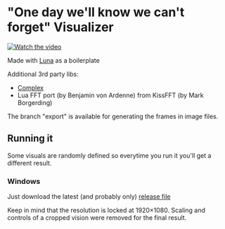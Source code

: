 # "One day we'll know we can't forget" Visualizer

[![Watch the video](https://img.youtube.com/vi/IVhOFMa9rAo/maxresdefault.jpg)](https://youtu.be/IVhOFMa9rAo)

Made with [Luna](https://github.com/MtsReis/luna) as a boilerplate

Additional 3rd party libs:
* [Complex](http://lua-users.org/wiki/LuaMatrix)
* Lua FFT port (by Benjamin von Ardenne) from KissFFT (by Mark Borgerding)

The branch "export" is available for generating the frames in image files.

## Running it
Some visuals are randomly defined so everytime you run it you'll get a different result.

### Windows
Just download the latest (and probably only) [release file](https://github.com/MtsReis/luna-vis/releases/download/1.0/luna-vis.zip)

Keep in mind that the resolution is locked at 1920×1080. Scaling and controls of a cropped vision were removed for the final result.
